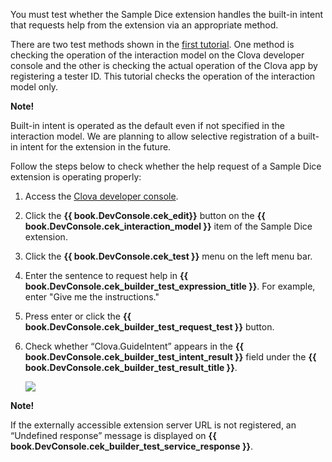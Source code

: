 ﻿You must test whether the Sample Dice extension handles the built-in intent that requests help from the extension via an appropriate method.

There are two test methods shown in the [first tutorial](/CEK/Tutorials/Build_Simple_Extension.md). One method is checking the operation of the interaction model on the Clova developer console and the other is checking the actual operation of the Clova app by registering a tester ID.
This tutorial checks the operation of the interaction model only.

<div class="note">
  <p><strong>Note!</strong></p>
  <p>Built-in intent is operated as the default even if not specified in the interaction model.
  We are planning to allow selective registration of a built-in intent for the extension in the future.</p>
</div>

Follow the steps below to check whether the help request of a Sample Dice extension is operating properly:
1. Access the <a href="https://developers.naver.com/console/clova/cek/#/list" target="_blank">Clova developer console</a>.
2. Click the **{{ book.DevConsole.cek_edit}}** button on the **{{ book.DevConsole.cek_interaction_model }}** item of the Sample Dice extension.
3. Click the **{{ book.DevConsole.cek_test }}** menu on the left menu bar.
4. Enter the sentence to request help in **{{ book.DevConsole.cek_builder_test_expression_title }}**. For example, enter "Give me the instructions."
5. Press enter or click the **{{ book.DevConsole.cek_builder_test_request_test }}** button.
6. Check whether “Clova.GuideIntent” appears in the **{{ book.DevConsole.cek_builder_test_intent_result }}** field under the **{{ book.DevConsole.cek_builder_test_result_title }}**.

	<img src="/CEK/Resources/Images/CEK_Tutorial_Builtin_Intent_Test.png" style="max-width:800px;"/>

  <div class="note">
	<p><strong>Note!</strong></p>
<p>If the externally accessible extension server URL is not registered, an “Undefined response” message is displayed on <strong>{{ book.DevConsole.cek_builder_test_service_response }}</strong>. </p>
	</div>

